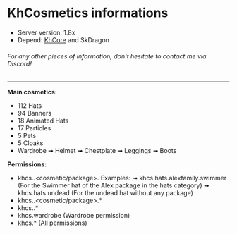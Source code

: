 # KhCosmetics informations
- Server version: 1.8x
- Depend: [KhCore](https://github.com/KickHolse/KhCore) and SkDragon
###### For any other pieces of information, don't hesitate to contact me via Discord!
<hr>

**Main cosmetics:**
- 112 Hats
- 94 Banners
- 18 Animated Hats
- 17 Particles
- 5 Pets
- 5 Cloaks
- Wardrobe
  ➟ Helmet
  ➟ Chestplate
  ➟ Leggings
  ➟ Boots

**Permissions:**
- khcs.<category>.<cosmetic/package>.<cosmetic>
  Examples:
  ➟ khcs.hats.alexfamily.swimmer (For the Swimmer hat of the Alex package in the hats category)
  ➟ khcs.hats.undead (For the undead hat without any package)​
- khcs.<category>.<cosmetic/package>.*
- khcs.<category>.*
- khcs.wardrobe (Wardrobe permission)
- khcs.* (All permissions)
